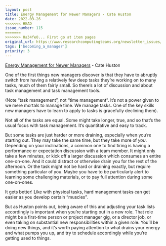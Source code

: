 ```yaml
---
layout: post
title: Energy Management for Newer Managers - Cate Huston
date: 2022-03-26
<<<<<<< HEAD
issue_number: 115
=======
>>>>>>> 0a34fe0... First go at item pages
original_url: https://www.researchcomputingteams.org/newsletter_issues/0115
tags: ['becoming_a_manager']
priority: 3
---
```


<!-- markdownlint-disable MD033 -->
<!-- markdownlint-disable MD041 -->
<!-- markdownlint-disable MD049 -->

[Energy Management for Newer Managers](https://cate.blog/2022/03/21/energy-management-for-newer-managers/) - Cate Huston

One of the first things new managers discover is that they have to abruptly switch from having a relatively few deep tasks they’re working on to many tasks, much of them fairly small.  So there’s a lot of discussion and about task management and task management tools.

(Note “task management”, not “time management”. It’s not a power given to we mere mortals to manage time.  We manage tasks.  One of the key skills new managers have to learn to apply to tasks is gracefully declining them).

Not all of the tasks are equal.  Some might take longer, true, and so that’s the usual focus with task management.  It’s quantitative and easy to track.

But some tasks are just harder or more draining, especially when you’re starting out.  They may take the same time, but they take more of *you*.  Depending on your inclinations, a common one to find tiring is having a performance or expectation discussion with a team member.  It might only take a few minutes, or kick off a larger discussion which consumes an entire one-on-one.  And it could distract or otherwise drain you for the rest of the afternoon.  Or the task might not be hard or draining exactly, but require something particular of you.  Maybe you have to be particularly alert to learning some challenging materials, or to pay full attention during some one-on-ones.

It gets better! Like with physical tasks, hard management tasks can get easier as you develop certain “muscles”.

But as Huston points out, being aware of this and adjusting your task lists accordingly is important when you’re starting out in a new role.  That role might be a first-time person or project manager gig, or a director job, or even taking on substantial new responsibilities within a given role.  You’ll be doing new things, and it’s worth paying attention to what drains your energy and what pumps you up, and try to schedule accordingly while you’re getting used to things.